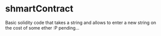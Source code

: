 # shmartContract

Basic solidity code that takes a string and allows to enter a new string on the cost of some ether :P
pending...
